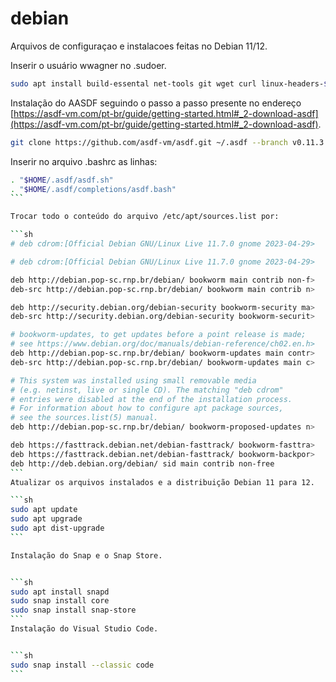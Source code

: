 # debian
Arquivos de configuraçao e instalacoes feitas no Debian 11/12.

Inserir o usuário wwagner no .sudoer.

```sh
sudo apt install build-essental net-tools git wget curl linux-headers-$(uname -r) manpages-dev
```
Instalação do AASDF seguindo o passo a passo presente no endereço [https://asdf-vm.com/pt-br/guide/getting-started.html#_2-download-asdf](https://asdf-vm.com/pt-br/guide/getting-started.html#_2-download-asdf).

```sh
git clone https://github.com/asdf-vm/asdf.git ~/.asdf --branch v0.11.3

```
Inserir no arquivo .bashrc as linhas:

````sh
. "$HOME/.asdf/asdf.sh"
. "$HOME/.asdf/completions/asdf.bash"
```

Trocar todo o conteúdo do arquivo /etc/apt/sources.list por:

```sh
# deb cdrom:[Official Debian GNU/Linux Live 11.7.0 gnome 2023-04-29>

# deb cdrom:[Official Debian GNU/Linux Live 11.7.0 gnome 2023-04-29>

deb http://debian.pop-sc.rnp.br/debian/ bookworm main contrib non-f>
deb-src http://debian.pop-sc.rnp.br/debian/ bookworm main contrib n>

deb http://security.debian.org/debian-security bookworm-security ma>
deb-src http://security.debian.org/debian-security bookworm-securit>

# bookworm-updates, to get updates before a point release is made;
# see https://www.debian.org/doc/manuals/debian-reference/ch02.en.h>
deb http://debian.pop-sc.rnp.br/debian/ bookworm-updates main contr>
deb-src http://debian.pop-sc.rnp.br/debian/ bookworm-updates main c>

# This system was installed using small removable media
# (e.g. netinst, live or single CD). The matching "deb cdrom"
# entries were disabled at the end of the installation process.
# For information about how to configure apt package sources,
# see the sources.list(5) manual.
deb http://debian.pop-sc.rnp.br/debian/ bookworm-proposed-updates n>

deb https://fasttrack.debian.net/debian-fasttrack/ bookworm-fasttra>
deb https://fasttrack.debian.net/debian-fasttrack/ bookworm-backpor>
deb http://deb.debian.org/debian/ sid main contrib non-free
``` 
Atualizar os arquivos instalados e a distribuição Debian 11 para 12.

```sh
sudo apt update
sudo apt upgrade
sudo apt dist-upgrade
``` 

Instalação do Snap e o Snap Store.


```sh
sudo apt install snapd
sudo snap install core
sudo snap install snap-store
``` 
Instalação do Visual Studio Code.


```sh
sudo snap install --classic code
```


